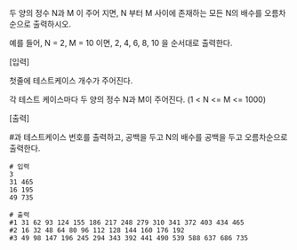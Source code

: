 두 양의 정수 N과 M 이 주어 지면, N 부터 M 사이에 존재하는 모든 N의 배수를 오름차순으로 출력하시오.

예를 들어, N = 2, M = 10 이면, 2, 4, 6, 8, 10 을 순서대로 출력한다.

[입력]

첫줄에 테스트케이스 개수가 주어진다.

각 테스트 케이스마다 두 양의 정수 N과 M이 주어진다. (1 < N <= M <= 1000)


[출력]

#과 테스트케이스 번호를 출력하고, 공백을 두고 N의 배수를 공백을 두고 오름차순으로 출력한다.

```
# 입력
3
31 465
16 195
49 735
```

```
# 출력
#1 31 62 93 124 155 186 217 248 279 310 341 372 403 434 465
#2 16 32 48 64 80 96 112 128 144 160 176 192
#3 49 98 147 196 245 294 343 392 441 490 539 588 637 686 735
```